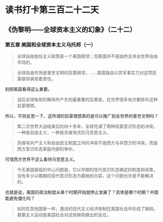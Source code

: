读书打卡第三百二十二天
===
《伪黎明——全球资本主义的幻象》（二十二）
---

### 第五章 美国和全球资本主义乌托邦（一）

> 全球自由放任主义政策是一个美国纲领；但美国并不是始终支持全世界自由市场的。

> 全球自由市场是普世文明的启蒙纲领，……美国独自以其军事实力对这项启蒙纲领承担着责任。

别把美国看得这么重要。

> 战后全球格局的解体所产生的最重要的后果是，在世界很多地方都排斥这种启蒙理想。

所以，不防反思一下，这所谓的启蒙理想真的是可以推广到全世界的普世文明吗？

> 第二次世界大战结束后的四十多年，全球充满了两种启蒙意识形态的冲突，一种是自由主义，一种是苏维埃式的马克思主义。

> 苏维埃共产主义和自由民主制度之间的冲突不是西方与非西方的冲突，而是西方意识形态家庭内部的争吵。

可惜西方世界不这么看待马克思主义。

> 今天美国面临的中心问题是，它以早期的现代意识形态确定的制度和政策，没有多少以晚期的现代意识形态为基础的内容，这个问题也许是不能解决的。

也就是说，美国的政治制度从某个时期开始就停止发展了？具体是哪个时期？中国能避免僵化吗？

> 如同在其他国家一样，激进的现代主义经济体制在美国社会中形成了缺陷，基要主义运动是美国社会对这些缺陷做出的反应。